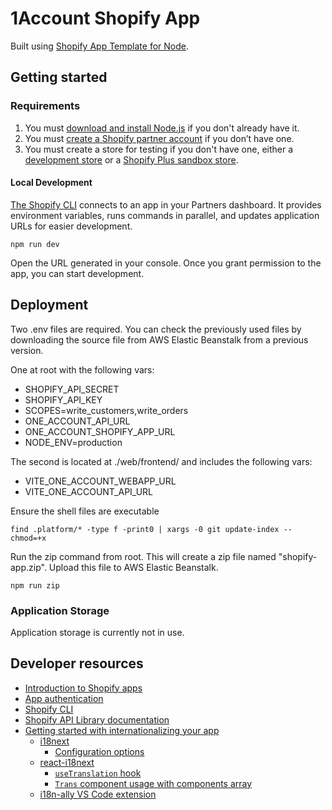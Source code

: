 # 1Account Shopify App

Built using [Shopify App Template for Node](https://github.com/Shopify/shopify-app-template-node).

## Getting started

### Requirements

1. You must [download and install Node.js](https://nodejs.org/en/download/) if you don't already have it.
1. You must [create a Shopify partner account](https://partners.shopify.com/signup) if you don’t have one.
1. You must create a store for testing if you don't have one, either a [development store](https://help.shopify.com/en/partners/dashboard/development-stores#create-a-development-store) or a [Shopify Plus sandbox store](https://help.shopify.com/en/partners/dashboard/managing-stores/plus-sandbox-store).

#### Local Development

[The Shopify CLI](https://shopify.dev/docs/apps/tools/cli) connects to an app in your Partners dashboard. It provides environment variables, runs commands in parallel, and updates application URLs for easier development.

```shell
npm run dev
```

Open the URL generated in your console. Once you grant permission to the app, you can start development.

## Deployment

Two .env files are required. You can check the previously used files by downloading the source file from AWS Elastic Beanstalk from a previous version.

One at root with the following vars:
- SHOPIFY_API_SECRET
- SHOPIFY_API_KEY
- SCOPES=write_customers,write_orders
- ONE_ACCOUNT_API_URL
- ONE_ACCOUNT_SHOPIFY_APP_URL
- NODE_ENV=production

The second is located at ./web/frontend/ and includes the following vars:
- VITE_ONE_ACCOUNT_WEBAPP_URL
- VITE_ONE_ACCOUNT_API_URL

Ensure the shell files are executable

```shell
find .platform/* -type f -print0 | xargs -0 git update-index --chmod=+x
```

Run the zip command from root. This will create a zip file named "shopify-app.zip". Upload this file to AWS Elastic Beanstalk.

```shell
npm run zip
```

### Application Storage

Application storage is currently not in use.

## Developer resources

- [Introduction to Shopify apps](https://shopify.dev/docs/apps/getting-started)
- [App authentication](https://shopify.dev/docs/apps/auth)
- [Shopify CLI](https://shopify.dev/docs/apps/tools/cli)
- [Shopify API Library documentation](https://github.com/Shopify/shopify-api-js#readme)
- [Getting started with internationalizing your app](https://shopify.dev/docs/apps/best-practices/internationalization/getting-started)
  - [i18next](https://www.i18next.com/)
    - [Configuration options](https://www.i18next.com/overview/configuration-options)
  - [react-i18next](https://react.i18next.com/)
    - [`useTranslation` hook](https://react.i18next.com/latest/usetranslation-hook)
    - [`Trans` component usage with components array](https://react.i18next.com/latest/trans-component#alternative-usage-components-array)
  - [i18n-ally VS Code extension](https://marketplace.visualstudio.com/items?itemName=Lokalise.i18n-ally)
